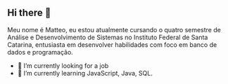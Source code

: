 ## Hi there 👋

Meu nome é Matteo, eu estou atualmente cursando o quatro semestre de Análise e Desenvolvimento de Sistemas no Instituto Federal de Santa Catarina, entusiasta em desenvolver habilidades com foco em banco de dados e programação.

- 🔭 I’m currently looking for a job
- 🌱 I’m currently learning JavaScript, Java, SQL.

